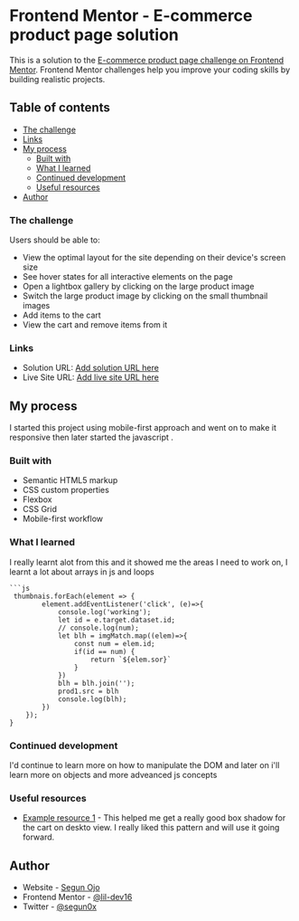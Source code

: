# Frontend Mentor - E-commerce product page solution

This is a solution to the [E-commerce product page challenge on Frontend Mentor](https://www.frontendmentor.io/challenges/ecommerce-product-page-UPsZ9MJp6). Frontend Mentor challenges help you improve your coding skills by building realistic projects.

## Table of contents

  - [The challenge](#the-challenge)
  - [Links](#links)
- [My process](#my-process)
  - [Built with](#built-with)
  - [What I learned](#what-i-learned)
  - [Continued development](#continued-development)
  - [Useful resources](#useful-resources)
- [Author](#author)

### The challenge

Users should be able to:

- View the optimal layout for the site depending on their device's screen size
- See hover states for all interactive elements on the page
- Open a lightbox gallery by clicking on the large product image
- Switch the large product image by clicking on the small thumbnail images
- Add items to the cart
- View the cart and remove items from it



### Links

- Solution URL: [Add solution URL here](https://your-solution-url.com)
- Live Site URL: [Add live site URL here](https://sneaker-product.netlify.app)

## My process
I started this project using mobile-first approach and went on to make it responsive
then later started the javascript .
### Built with

- Semantic HTML5 markup
- CSS custom properties
- Flexbox
- CSS Grid
- Mobile-first workflow

### What I learned

I really learnt alot from this and it showed me the areas I need to work on,  I  learnt a lot about arrays in js and loops

```
```js
 thumbnais.forEach(element => {
        element.addEventListener('click', (e)=>{
            console.log('working');
            let id = e.target.dataset.id;
            // console.log(num);
            let blh = imgMatch.map((elem)=>{
                const num = elem.id;
                if(id == num) {
                    return `${elem.sor}`
                }
            })
            blh = blh.join('');
            prod1.src = blh
            console.log(blh);
        })
    });
}
```


### Continued development

I'd continue to learn more on how to manipulate the DOM and later on i'll learn more
on objects and more adveanced js concepts


### Useful resources

- [Example resource 1](https://getcssscan.com/css-box-shadow-examples) - This helped me get 
a really good box shadow for the cart on deskto view. I really liked this pattern and will use it going forward.

## Author

- Website - [Segun Ojo](https://sneaker-product.netlify.app)
- Frontend Mentor - [@lil-dev16](https://www.frontendmentor.io/profile/lil-dev16)
- Twitter - [@segun0x](https://www.twitter.com/segun0x)
